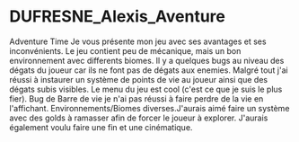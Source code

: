 # DUFRESNE_Alexis_Aventure
Adventure Time
Je vous présente mon jeu avec ses avantages et ses inconvénients. Le jeu contient peu de mécanique, mais un bon environnement avec differents biomes. Il y a quelques bugs au niveau des dégats du joueur car ils ne font pas de dégats aux enemies. Malgré tout j'ai réussi à instaurer un système de points de vie au joueur ainsi que des dégats subis visibles. Le menu du jeu est cool (c'est ce que je suis le plus fier). Bug de Barre de vie je n'ai pas réussi à faire perdre de la vie en l'affichant. Environnements/Biomes diverses.J'aurais aimé faire un système avec des golds à ramasser afin de forcer le joueur à explorer. J'aurais également voulu faire une fin et une cinématique.
